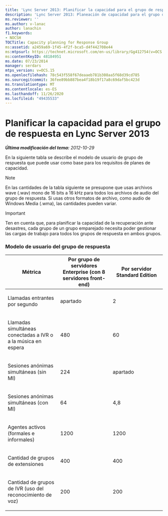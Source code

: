 ```yaml
---
title: 'Lync Server 2013: Planificar la capacidad para el grupo de respuesta'
description: 'Lync Server 2013: Planeación de capacidad para el grupo de respuesta.'
ms.reviewer: ''
ms.author: v-lanac
author: lanachin
f1.keywords:
- NOCSH
TOCTitle: Capacity planning for Response Group
ms:assetid: a2459a69-1f45-4f2f-bca5-d4f442708e44
ms:mtpsurl: https://technet.microsoft.com/en-us/library/Gg412754(v=OCS.15)
ms:contentKeyID: 48184951
ms.date: 07/23/2014
manager: serdars
mtps_version: v=OCS.15
ms.openlocfilehash: 78c543f558f67deaaeb781b308aa5f68d39cd785
ms.sourcegitcommit: 36fee89bb887bea4f18b19f17a8c69daf5bc423d
ms.translationtype: MT
ms.contentlocale: es-ES
ms.lasthandoff: 11/26/2020
ms.locfileid: "49435533"
---
```

# <a name="capacity-planning-for-response-group-in-lync-server-2013"></a>Planificar la capacidad para el grupo de respuesta en Lync Server 2013

<div data-xmlns="http://www.w3.org/1999/xhtml">

<div class="topic" data-xmlns="http://www.w3.org/1999/xhtml" data-msxsl="urn:schemas-microsoft-com:xslt" data-cs="https://msdn.microsoft.com/">

<div data-asp="https://msdn2.microsoft.com/asp">



</div>

<div id="mainSection">

<div id="mainBody">

<span> </span>

_**Última modificación del tema:** 2012-10-29_

<div id="sectionSection0" class="section">

En la siguiente tabla se describe el modelo de usuario de grupo de respuesta que puede usar como base para los requisitos de planes de capacidad.

<div>


> [!NOTE]  
> En las cantidades de la tabla siguiente se presupone que usas archivos wave (.wav) mono de 16 bits a 16 kHz para todos los archivos de audio del grupo de respuesta. Si usas otros formatos de archivo, como audio de Windows Media (.wma), las cantidades pueden variar.



</div>

<div>


> [!IMPORTANT]  
> Ten en cuenta que, para planificar la capacidad de la recuperación ante desastres, cada grupo de un grupo emparejado necesita poder gestionar las cargas de trabajo para todos los grupos de respuesta en ambos grupos.



</div>

### <a name="response-group-user-model"></a>Modelo de usuario del grupo de respuesta

<table>
<colgroup>
<col style="width: 33%" />
<col style="width: 33%" />
<col style="width: 33%" />
</colgroup>
<thead>
<tr class="header">
<th>Métrica</th>
<th>Por grupo de servidores Enterprise (con 8 servidores front-end)</th>
<th>Por servidor Standard Edition</th>
</tr>
</thead>
<tbody>
<tr class="odd">
<td><p>Llamadas entrantes por segundo</p></td>
<td><p>apartado</p></td>
<td><p>2</p></td>
</tr>
<tr class="even">
<td><p>Llamadas simultáneas conectadas a IVR o a la música en espera</p></td>
<td><p>480</p></td>
<td><p>60</p></td>
</tr>
<tr class="odd">
<td><p>Sesiones anónimas simultáneas (sin MI)</p></td>
<td><p>224</p></td>
<td><p>apartado</p></td>
</tr>
<tr class="even">
<td><p>Sesiones anónimas simultáneas (con MI)</p></td>
<td><p>64</p></td>
<td><p>4,8</p></td>
</tr>
<tr class="odd">
<td><p>Agentes activos (formales e informales)</p></td>
<td><p>1200</p></td>
<td><p>1200</p></td>
</tr>
<tr class="even">
<td><p>Cantidad de grupos de extensiones</p></td>
<td><p>400</p></td>
<td><p>400</p></td>
</tr>
<tr class="odd">
<td><p>Cantidad de grupos de IVR (uso del reconocimiento de voz)</p></td>
<td><p>200</p></td>
<td><p>200</p></td>
</tr>
</tbody>
</table>


</div>

</div>

<span> </span>

</div>

</div>

</div>

